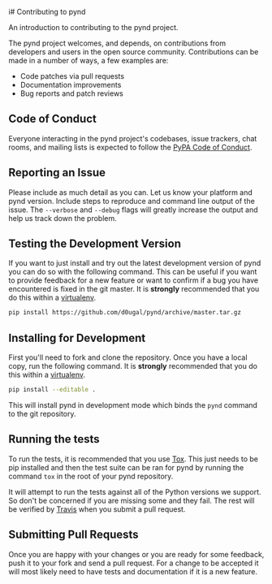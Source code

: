 i# Contributing to pynd

An introduction to contributing to the pynd project.

The pynd project welcomes, and depends, on contributions from developers and
users in the open source community. Contributions can be made in a number of
ways, a few examples are:

- Code patches via pull requests
- Documentation improvements
- Bug reports and patch reviews

## Code of Conduct

Everyone interacting in the pynd project's codebases, issue trackers, chat
rooms, and mailing lists is expected to follow the [PyPA Code of Conduct].

## Reporting an Issue

Please include as much detail as you can. Let us know your platform and pynd 
version. Include steps to reproduce and command line output of the issue. The 
`--verbose` and `--debug` flags will greatly increase the output and help us
track down the problem.

## Testing the Development Version

If you want to just install and try out the latest development version of
pynd you can do so with the following command. This can be useful if you
want to provide feedback for a new feature or want to confirm if a bug you
have encountered is fixed in the git master. It is **strongly** recommended
that you do this within a [virtualenv].

```bash
pip install https://github.com/d0ugal/pynd/archive/master.tar.gz
```

## Installing for Development

First you'll need to fork and clone the repository. Once you have a local
copy, run the following command. It is **strongly** recommended that you do
this within a [virtualenv].

```bash
pip install --editable .
```

This will install pynd in development mode which binds the `pynd` command
to the git repository.

## Running the tests

To run the tests, it is recommended that you use [Tox]. This just needs
to be pip installed and then the test suite can be ran for pynd by running
the command `tox` in the root of your pynd repository.

It will attempt to run the tests against all of the Python versions we
support. So don't be concerned if you are missing some and they fail. The rest
will be verified by [Travis] when you submit a pull request.

## Submitting Pull Requests

Once you are happy with your changes or you are ready for some feedback, push
it to your fork and send a pull request. For a change to be accepted it will
most likely need to have tests and documentation if it is a new feature.

[virtualenv]: https://virtualenv.pypa.io/en/latest/userguide.html
[tox]: https://tox.readthedocs.io/en/latest/
[travis]: https://travis-ci.org/repositories
[PyPA Code of Conduct]: https://www.pypa.io/en/latest/code-of-conduct/
